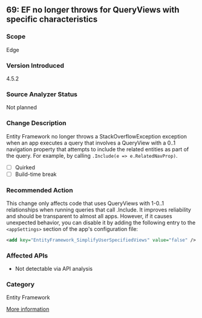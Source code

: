 ## 69: EF no longer throws for QueryViews with specific characteristics

### Scope
Edge

### Version Introduced
4.5.2

### Source Analyzer Status
Not planned

### Change Description
Entity Framework no longer throws a StackOverflowException exception when an app executes a query that involves a QueryView with a 0..1 navigation property that attempts to include the related entities as part of the query. For example, by calling `.Include(e => e.RelatedNavProp)`. 

- [ ] Quirked
- [ ] Build-time break

### Recommended Action
This change only affects code that uses QueryViews with 1-0..1 relationships when running queries that call .Include. It improves reliability and should be transparent to almost all apps. However, if it causes unexpected behavior, you can disable it by adding the following entry to the `<appSettings>` section of the app's configuration file: 

```xml
<add key="EntityFramework_SimplifyUserSpecifiedViews" value="false" /> 
```

### Affected APIs
* Not detectable via API analysis

### Category
Entity Framework

[More information](https://msdn.microsoft.com/en-us/library/dn720774(v=vs.110).aspx)
